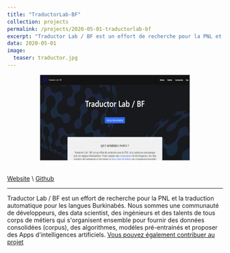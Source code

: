 ```yaml
---
title: "TraductorLab-BF"
collection: projects
permalink: /projects/2020-05-01-traductorlab-bf
excerpt: "Traductor Lab / BF est un effort de recherche pour la PNL et la traduction automatique pour les langues Burkinabées."
data: 2020-05-01
image:
  teaser: traductor.jpg
---
```


<div align="center">
<img src="/images/traductor.jpg" style="height:200px; width:350px;" />
</div><br />

[Website](https://traductorlab-bf.github.io/) \ [Github](https://github.com/traductorlab-bf)

------


Traductor Lab / BF est un effort de recherche pour la PNL et la traduction automatique pour les langues Burkinabés. Nous sommes une communauté de développeurs, des data scientist, des ingénieurs et des talents de tous corps de métiers qui s'organisent ensemble pour fournir des données consolidées (corpus), des algorithmes, modéles pré-entrainés et proposer des Apps d'intelligences artificiels. [Vous pouvez également contribuer au projet](https://traductorlab-bf.github.io/)
